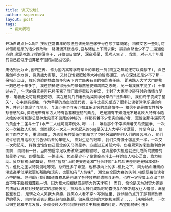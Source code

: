 ```yaml
---
title: 谈天说地1
author: supernova
layout: post
tags:
  - 谈天说地
---
```

    开场白说点什么呢? 按照正常青年的写法应该是响应骡子号召写了篇随笔; 稍微文艺一些呢,可以借用屈原的话少做改动: 路漫漫其修远兮,吾与诸位上下而求索; 最后自然也少不了二逼通俗点的,就是吃饱了撑的没事干, 开始白日做梦, 深夜观星, 思考人生了. 当然, 对于几十年后的自己这似乎也算是不错的周记回忆录.

    废话到此为止,言归正传. 作为国内高等学府毕业的年轻一员(而立之年前还可以得瑟下), 自己虽然年少力微, 资质能力有限, 又终日饱受肥脸等大神的智商碾压, 内心深处还是少不了那一份指点江山, 挥斥方遒的热血情怀和天下兴亡匹夫有责的强烈责任感. 距离踏入大学大门的那一刻已经十年多了, 我还依稀记得光头的那句燕雀安知鸿鹄之志哉, 另一句我就不提了:) 十年过去了, 生活的真实是否已经压弯了我们曾经挺拔的脊梁, 尘封了大家年少轻狂时的激情与梦想. 笔者此处可能有些唠叨, 实在是前几日看到达梁同学分享的"很多年后, 我们终于变成了星矢", 心中颇有感触. 作为早期的热血动漫代表, 圣斗士星矢塑造了很多让读者津津乐道的角色，并充分体现了与地斗，与海斗甚至与天斗都其乐无穷的革命情怀～ 相信不论是像女性般多愁善感的舜,抑或是带有东方人特有含蓄和坚韧的紫龙, 还是拥有不知道是不是北欧人特有冷酷决绝的冰河和那总是神龙见首不见尾的神秘的一辉都有着不少忠实的拥护者. 更惶论那牛逼闪闪的黄金十二圣斗士了(水产二人组可能算例外,嗯...). 唯独那个不停挥舞着天马流星拳, 一次又一次被敌人打倒, 然而却又一次又一次爬起来的bug星矢让人大呼不合逻辑. 时至今日, 快到了而立之年, 重温旧事, 方感星矢的塑造可能蕴含了饱经风霜的制作人们的良苦用心. 他们或许想要用这种方式告诉后辈的年轻人, 面对生活的艰辛, 我们只有像小强星矢一样，一次又一次爬起来, 挥舞出饱含自己信念的天马流星拳，方能过五关斩六将，伤痕累累的来到胜利女神面前. 而终有一日，当你的信念足以击破命运的枷锁时, 这流星拳大抵也就进化成所向披靡的彗星拳了吧. 即便如此，一路走来，仍还是少不了像黄金圣斗士一样的贵人呕心沥血，鼎力相助。虽然有鸡汤的嫌疑, 毕竟“智商”上的先天差距和“社会环境”上的后天差别还是很难弥补的，但比之坐以待毙混吃等死，总归是多了希望，也积极向上的多.相比之下, 同为热血漫画的灌篮高手似乎就更加残酷和现实，也更加有“人情味”. 湘北在全国大赛的失利,相信是每位读者心中的痛。但他却让我们知道青春总是充满了各种各样的遗憾与无奈，也在一定程度上点出了热血不等于脑残和蔑视一切。因为樱木归根结底是努力的天才嘛！ 而且，恰恰是因为对实力差距的清醒认识和对残酷现实的那份敬畏, 挑战众大神们成功时的喜悦与兴奋才越发让人憧憬，渴望甚至发狂. 是谓之众人笑我太疯癫，我笑众人看不穿～写到这里, 我悄悄的点开了那首直到世界的尽头. 同时笔者表示我已经彻底跑题，偏离我以前的大纲和主题了.... (未完待续, 下次回归主题和平与发展，会谈谈顾大侠和我旅行时关于机器猫的讨论，希望能抛砖引玉)
